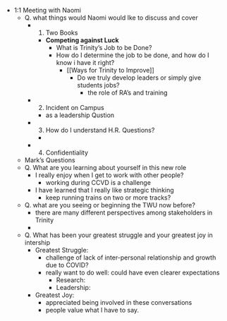 - 1:1 Meeting with Naomi
    - Q. what things would Naomi would Ike to discuss and cover
        - 1. Two Books
            - __Competing against Luck__
                - What is Trinity’s Job to be Done?
                - How do I determine the job to be done, and how do I know i have it right?
                    - [[Ways for Trinity to Improve]]
                        - Do we truly develop leaders or simply give students jobs? 
                            - the role of RA’s and training
        - 2. Incident on Campus
            - as a leadership Qustion
        - 3. How do I understand H.R. Questions?
            - 
        - 4. Confidentiality
    - Mark’s Questions
    - Q. What are you learning about yourself in this new role
        - I really enjoy when I get to work with other people?
            - working during CCVD is a challenge
        - I have learned that I really like strategic thinking
            - keep running trains on two or more tracks?
    - Q. what are you seeing or beginning the TWU now before?
        - there are many different perspectives among stakeholders in Trinity
        - 
    - Q. What has been your greatest struggle and your greatest joy in intership 
        - Greatest Struggle:
            - challenge of lack of inter-personal relationship and growth due to COVID?
            - really want to do well: could have even clearer expectations
                - Research:
                - Leadership:
        - Greatest Joy:
            - appreciated being involved in these conversations
            - people value what I have to say.
